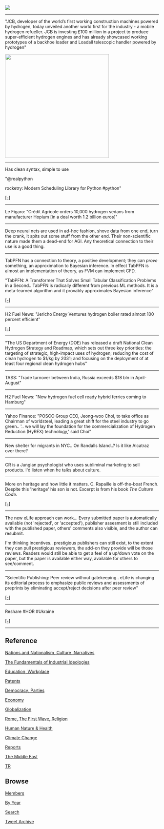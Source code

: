 <img src="https://drive.google.com/uc?export=view&id=1B2wf9R7AMH1d7Vw6e2mucLbIQ5NSjir7"/>

---

"JCB, developer of the world’s first working construction machines
powered by hydrogen, today unveiled another world first for the
industry - a mobile hydrogen refueller. JCB is investing £100 million
in a project to produce super-efficient hydrogen engines and has
already showcased working prototypes of a backhoe loader and Loadall
telescopic handler powered by hydrogen"

<img width="340" src="https://pbs.twimg.com/media/FfviPRxXgAAffxW?format=jpg&name=small"/>

---

Has clean syntax, simple to use

"@realpython

rocketry: Modern Scheduling Library for Python #python"

[[-]](https://twitter.com/realpython/status/1583850679906754561)

---

Le Figaro: "Crédit Agricole orders 10,000 hydrogen sedans from
manufacturer Hopium [in a deal worth 1.2 billion euros]"

---

Deep neural nets are used in ad-hoc fashion, shove data from one end,
turn the crank, it spits out some stuff from the other end. Their
non-scientific nature made them a dead-end for AGI. Any theoretical
connection to their use is a good thing.

---

TabPFN has a connection to theory, a positive development; they can
*prove* something, an approximation to Bayesian inference. In effect
TabPFN is almost an implementation of theory, as FVM can implement
CFD.

"TabPFN: A Transformer That Solves Small Tabular Classification
Problems in a Second.. TabPFN is radically different from previous ML
methods. It is a meta-learned algorithm and it provably approximates
Bayesian inference"

[[-]](https://www.automl.org/tabpfn-a-transformer-that-solves-small-tabular-classification-problems-in-a-second/)

---

H2 Fuel News: "Jericho Energy Ventures hydrogen boiler rated almost 100
percent efficient"

[[-]](https://www.hydrogenfuelnews.com/hydrogen-boiler-jericho/8555584/)

---

"The US Department of Energy (DOE) has released a draft National Clean
Hydrogen Strategy and Roadmap, which sets out three key priorities:
the targeting of strategic, high-impact uses of hydrogen; reducing the
cost of clean hydrogen to $1/kg by 2031; and focusing on the
deployment of at least four regional clean hydrogen hubs"

---

TASS: "Trade turnover between India, Russia exceeds $18 bln in
April-August"

---

H2 Fuel News: "New hydrogen fuel cell ready hybrid ferries coming to Hamburg"

---

Yahoo Finance: "POSCO Group CEO, Jeong-woo Choi, to take office as
Chairman of worldsteel, leading a great shift for the steel industry
to go green.. '.. we will lay the foundation for the commercialization
of Hydrogen Reduction (HyREX) technology,' said Choi"

---

New shelter for migrants in NYC.. On Randalls Island..? Is it like
Alcatraz over there?

---

CR is a Jungian psychologist who uses subliminal marketing to sell
products. I'd listen when he talks about culture. 

---

More on heritage and how little it matters. C. Rapaille is
off-the-boat French. Despite this 'heritage' his son is not. Excerpt
is from his book *The Culture Code*.

[[-]](2014/06/the-culture-code.html#heritage)

---

The new eLife approach can work... Every submitted paper is
automatically available (not 'rejected', or 'accepted'), publisher
assesment is still included with the published paper, others' comments
also visible, and the author can resubmit.

I'm thinking incentives.. prestigious publishers can still exist, to
the extent they can pull prestigious reviewers, the add-on they
provide will be those reviews. Readers would still be able to get a
feel of a up/down vote on the paper, but the paper is available either
way, available for others to see/comment. 

---

"Scientific Publishing: Peer review without gatekeeping.. eLife is
changing its editorial process to emphasize public reviews and
assessments of preprints by eliminating accept/reject decisions after
peer review"

[[-]](https://elifesciences.org/articles/83889)

---

Reshare \#HOR \#Ukraine

[[-]](https://twitter.com/mattgaetz/status/1542905277082746883)

---

## Reference

[Nations and Nationalism, Culture, Narratives](2013/02/nations-and-nationalism.html)

[The Fundamentals of Industrial Ideologies](2011/04/fundamentals-of-industrial-ideologies.html)

[Education, Workplace](2017/09/education-workplace.html)

[Patents](2018/09/patents.html)

[Democracy, Parties](2016/11/democracy.html)

[Economy](2018/05/economy.html)

[Globalization](2018/09/globalization.html)

[Rome, The First Wave, Religion](2017/12/rome.html)

[Human Nature & Health](2020/07/human-nature.html)

[Climate Change](2018/12/climate.html)

[Reports](2019/05/reports.html)

[The Middle East](2019/07/middleeast.html)

[TR](../tr)

## Browse

[Members](2022/08/members.html)

[By Year](years.html)

[Search](search.html)

[Tweet Archive](tweets/index.html)


